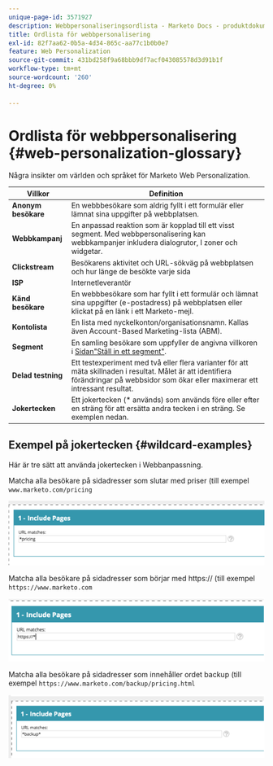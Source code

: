 ```yaml
---
unique-page-id: 3571927
description: Webbpersonaliseringsordlista - Marketo Docs - produktdokumentation
title: Ordlista för webbpersonalisering
exl-id: 82f7aa62-0b5a-4d34-865c-aa77c1b0b0e7
feature: Web Personalization
source-git-commit: 431bd258f9a68bbb9df7acf043085578d3d91b1f
workflow-type: tm+mt
source-wordcount: '260'
ht-degree: 0%

---
```


# Ordlista för webbpersonalisering {#web-personalization-glossary}

Några insikter om världen och språket för Marketo Web Personalization.

| Villkor | Definition |
|---|---|
| **Anonym besökare** | En webbbesökare som aldrig fyllt i ett formulär eller lämnat sina uppgifter på webbplatsen. |
| **Webbkampanj** | En anpassad reaktion som är kopplad till ett visst segment. Med webbpersonalisering kan webbkampanjer inkludera dialogrutor, I zoner och widgetar. |
| **Clickstream** | Besökarens aktivitet och URL-sökväg på webbplatsen och hur länge de besökte varje sida |
| **ISP** | Internetleverantör |
| **Känd besökare** | En webbbesökare som har fyllt i ett formulär och lämnat sina uppgifter (e-postadress) på webbplatsen eller klickat på en länk i ett Marketo-mejl. |
| **Kontolista** | En lista med nyckelkonton/organisationsnamn. Kallas även Account-Based Marketing-lista (ABM). |
| **Segment** | En samling besökare som uppfyller de angivna villkoren i [Sidan&quot;Ställ in ett segment&quot;](/help/marketo/product-docs/web-personalization/using-web-segments/web-segments.md). |
| **Delad testning** | Ett testexperiment med två eller flera varianter för att mäta skillnaden i resultat. Målet är att identifiera förändringar på webbsidor som ökar eller maximerar ett intressant resultat. |
| **Jokertecken** | Ett jokertecken (&#42; används) som används före eller efter en sträng för att ersätta andra tecken i en sträng. Se exemplen nedan. |

## Exempel på jokertecken {#wildcard-examples}

Här är tre sätt att använda jokertecken i Webbanpassning.

Matcha alla besökare på sidadresser som slutar med priser (till exempel `www.marketo.com/pricing`

![](assets/wildcard-example-1.png)

Matcha alla besökare på sidadresser som börjar med https:// (till exempel `https://www.marketo.com`

![](assets/wildcard-example-2.png)

Matcha alla besökare på sidadresser som innehåller ordet backup (till exempel `https://www.marketo.com/backup/pricing.html`

![](assets/wildcard-example-3.png)
